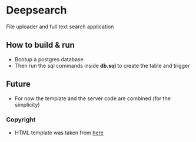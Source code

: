 # Deepsearch

File uploader and full text search application

## How to build & run

-   Bootup a postgres database
-   Then run the sql commands inside **db.sql** to create the table and trigger

## Future

-   For now the template and the server code are combined (for the simplicity)

### Copyright

-   HTML template was taken from [here](https://colorlib.com/wp/free-css3-html5-search-form-examples/)